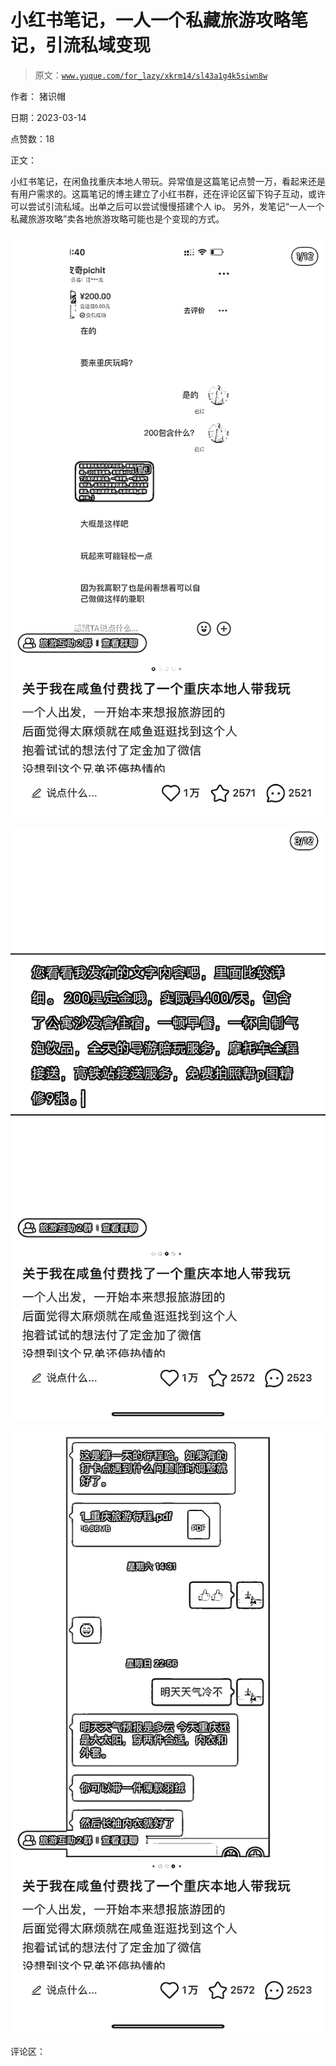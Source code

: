 # 小红书笔记，一人一个私藏旅游攻略笔记，引流私域变现

> 原文：[`www.yuque.com/for_lazy/xkrm14/sl43a1g4k5siwn8w`](https://www.yuque.com/for_lazy/xkrm14/sl43a1g4k5siwn8w)

作者： 猪识帽

日期：2023-03-14

点赞数：18

正文：

小红书笔记，在闲鱼找重庆本地人带玩。异常值是这篇笔记点赞一万，看起来还是有用户需求的。这篇笔记的博主建立了小红书群，还在评论区留下钩子互动，或许可以尝试引流私域。出单之后可以尝试慢慢搭建个人 ip。 另外，发笔记“一人一个私藏旅游攻略”卖各地旅游攻略可能也是个变现的方式。

![](img/9d263aad639f11f01702fa7f20c952d0.png)

![](img/f7bfe34ffbfad15829bf90d1bd8572f4.png)

![](img/f2dd6ca78413f76ccfe2d27ef9a3302f.png)

评论区：



